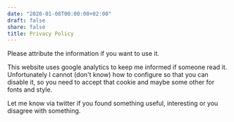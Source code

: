 ```yaml
---
date: "2020-01-08T00:00:00+02:00"
draft: false
share: false
title: Privacy Policy
---
```

Please attribute the information if you want to use it. 

This website uses google analytics to keep me informed if someone read it. 
Unfortunately I cannot (don't know) how to configure so that you can disable it, so you need to accept that cookie and maybe some other for fonts and style. 

Let me  know via twitter if you found something useful, interesting or you disagree with something.
